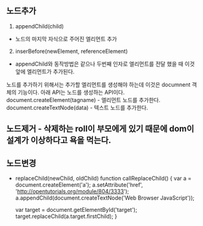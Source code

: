 ## 노드추가
1. appendChild(child)
- 노드의 마지막 자식으로 주어진 엘리먼트 추가
<script>
    function callAppendChild() {
        var target = document.getElementById('target');
        var li = document.createElement('li');
        var text = document.createTextNode('JavaScript');
        li.appendChild(text);
        target.appendChild(li);
    }
</script>
2. inserBefore(newElement, referenceElement)
- appendChild와 동작방법은 같으나 두번째 인자로 엘리먼트를 전달 했을 때 이것 앞에 엘리먼트가 추가된다.
<script>
    function callInsertBefore() {
        var target = document.getElementById('target');
        var li = documnent.createElement('li');
        var text = documnent.createTextNode('jQuery');
        li.appendChild(text);
        target.insertBefore(li, target.firstChild);
    }
</script>

노드를 추가하기 위해서는 추가할 엘리먼트를 생성해야 하는데 이것은 documnent 객체의 기능이다. 아래 API는 노드를 생성하는 API이다.
document.createElement(tagname) - 엘리먼트 노드를 추가한다.
document.createTextNode(data) - 텍스트 노드를 추가한다.

## 노드제거 - 삭제하는 roll이 부모에게 있기 때문에 dom이 설계가 이상하다고 욕을 먹는다.
<script>
    function callRemoveChild() {
        var target = document.getElementById('target');
        target.parentNode.removeChild(target);
    }
</script>

## 노드변경
- replaceChild(newChild, oldChild)
function callReplaceChild() {
    var a = document.createElement('a');
    a.setAttribute('href', 'http://opentutorials.org/module/804/3333');
    a.appendChild(document.createTextNode('Web Browser JavaScript'));

    var target = document.getElementById('target');
    target.replaceChild(a.target.firstChild);
}
